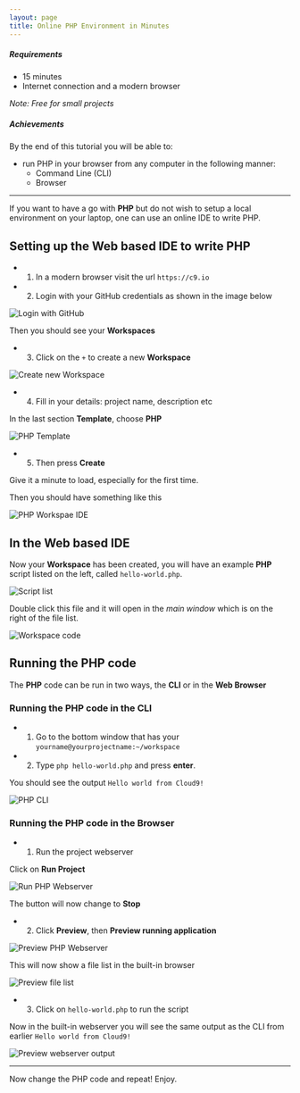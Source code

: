 ```yaml
---
layout: page
title: Online PHP Environment in Minutes
---
```


##### Requirements

* 15 minutes
* Internet connection and a modern browser

*Note: Free for small projects*

##### Achievements

By the end of this tutorial you will be able to:

* run PHP in your browser from any computer in the following manner:
    * Command Line (CLI)
    * Browser

---

If you want to have a go with **PHP** but do not wish to setup a local environment on your laptop, one can use an online IDE to write PHP.

## Setting up the Web based IDE to write PHP

* 1. In a modern browser visit the url `https://c9.io`

* 2. Login with your GitHub credentials as shown in the image below

![Login with GitHub](assets/images/login.png)

Then you should see your **Workspaces**

* 3. Click on the `+` to create a new **Workspace**

![Create new Workspace](assets/images/workspace-add.png)

* 4. Fill in your details: project name, description etc

In the last section **Template**, choose **PHP**

![PHP Template](assets/images/workspace-php.png)

* 5. Then press **Create**

Give it a minute to load, especially for the first time.

Then you should have something like this

![PHP Workspae IDE](assets/images/workspace-ide.png)

## In the Web based IDE

Now your **Workspace** has been created, you will have an example **PHP** script listed on the left, called `hello-world.php`.

![Script list](assets/images/workspace-example-script.png)

Double click this file and it will open in the *main window* which is on the right of the file list.

![Workspace code](assets/images/workspace-code.png)

## Running the PHP code

The **PHP** code can be run in two ways, the **CLI** or in the **Web Browser**

### Running the PHP code in the CLI

* 1. Go to the bottom window that has your `yourname@yourprojectname:~/workspace`

* 2. Type `php hello-world.php` and press **enter**.

You should see the output `Hello world from Cloud9!`

![PHP CLI](assets/images/php-cli.png)

### Running the PHP code in the Browser

* 1. Run the project webserver

Click on **Run Project**

![Run PHP Webserver](assets/images/run-php-webserver.png)

The button will now change to **Stop**

* 2. Click **Preview**, then **Preview running application**

![Preview PHP Webserver](assets/images/preview-php-webserver.png)

This will now show a file list in the built-in browser

![Preview file list](assets/images/preview-file-list.png)

* 3. Click on `hello-world.php` to run the script

Now in the built-in webserver you will see the same output as the CLI from earlier `Hello world from Cloud9!`

![Preview webserver output](assets/images/php-webserver.png)

---

Now change the PHP code and repeat! Enjoy.
